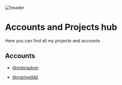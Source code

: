 <img src="https://media.giphy.com/media/3o7TKT9rp8S9fWFAYM/giphy.gif" alt="header" aling="center">

# Accounts and Projects hub

Here you can find all my projects and accounts

## Accounts

- [@mdoradom](https://www.github.com/mdoradom)

- [@marioxddd](https://www.github.com/marioxddd)
